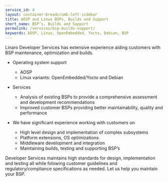```yaml
---
service_id: 4
layout: container-breadcrumb-left-sidebar
title: AOSP and Linux BSPs, Builds and Support
short_name: BSP’s, Builds and Support
permalink: /services/bsp-builds-support/
keywords: AOSP, Linux, OpenEmbedded, Yocto, Debian, BSP
---
```

Linaro Developer Services has extensive experience aiding customers with BSP maintenance, optimization and builds.

- Operating system support
    - AOSP
    - Linux variants: OpenEmbedded/Yocto and Debian

- Services
    - Analysis of existing BSPs to provide a comprehensive assessment and development recommendations
    - Improved customer BSPs providing better maintainability, quality and performance

- We have significant experience working with customers on
    - High level design and implementation of complex subsystems
    - Platform extensions, OS optimizations
    - Middleware development and integration
    - Maintaining builds, testing and supporting BSP’s

Developer Services maintains high standards for design, implementation and testing all while folowing customer guidelines and regulatory/compliance specifications as needed.  Let us help you maintain your BSP.

